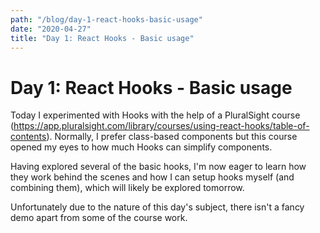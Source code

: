 ```yaml
---
path: "/blog/day-1-react-hooks-basic-usage"
date: "2020-04-27"
title: "Day 1: React Hooks - Basic usage"
---
```


# Day 1: React Hooks - Basic usage

Today I experimented with Hooks with the help of a PluralSight course (https://app.pluralsight.com/library/courses/using-react-hooks/table-of-contents). Normally, I prefer class-based components but this course opened my eyes to how much Hooks can simplify components.

Having explored several of the basic hooks, I'm now eager to learn how they work behind the scenes and how I can setup hooks myself (and combining them), which will likely be explored tomorrow.

Unfortunately due to the nature of this day's subject, there isn't a fancy demo apart from some of the course work.
